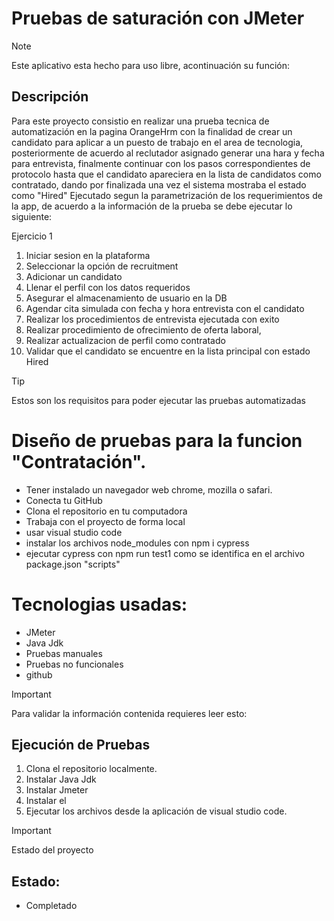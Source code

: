 # Pruebas de saturación con JMeter
> [!NOTE]
> Este aplicativo esta hecho para uso libre, acontinuación su función:

## Descripción
Para este proyecto consistio en realizar una prueba tecnica de automatización en la pagina OrangeHrm con la finalidad de crear un candidato para aplicar a un puesto de trabajo en el area de tecnologia, posteriormente de acuerdo al reclutador asignado generar una hara y fecha para entrevista, finalmente continuar con los pasos correspondientes de protocolo hasta que el candidato apareciera en la lista de candidatos como contratado, dando por finalizada una vez el sistema mostraba el estado como "Hired" 
Ejecutado segun la parametrización de los requerimientos de la app, de acuerdo a la información de la prueba se debe ejecutar lo siguiente:

Ejercicio 1
1. Iniciar sesion en la plataforma
2. Seleccionar la opción de recruitment
3. Adicionar un candidato
4. Llenar el perfil con los datos requeridos
5. Asegurar el almacenamiento de usuario en la DB
6. Agendar cita simulada con fecha y hora entrevista con el candidato
7. Realizar los procedimientos de entrevista ejecutada con exito
8. Realizar procedimiento de ofrecimiento de oferta laboral, 
9. Realizar actualizacion de perfil como contratado
10. Validar que el candidato se encuentre en la lista principal con estado Hired

> [!TIP]
> Estos son los requisitos para poder ejecutar las pruebas automatizadas

# Diseño de pruebas para la funcion "Contratación".
- Tener instalado un navegador web chrome, mozilla o safari.
- Conecta tu GitHub
- Clona el repositorio en tu computadora
- Trabaja con el proyecto de forma local
- usar visual studio code
- instalar los archivos node_modules con npm i cypress
- ejecutar cypress con npm run test1 como se identifica en el archivo package.json "scripts"

# Tecnologias usadas:
- JMeter
- Java Jdk
- Pruebas manuales
- Pruebas no funcionales
- github


> [!IMPORTANT]
> Para validar la información contenida requieres leer esto:

## Ejecución de Pruebas 
1. Clona el repositorio localmente.
2. Instalar Java Jdk
3. Instalar Jmeter
4. Instalar el 
5. Ejecutar los archivos desde la aplicación de visual studio code.

> [!IMPORTANT]
> Estado del proyecto

## Estado:
- Completado
